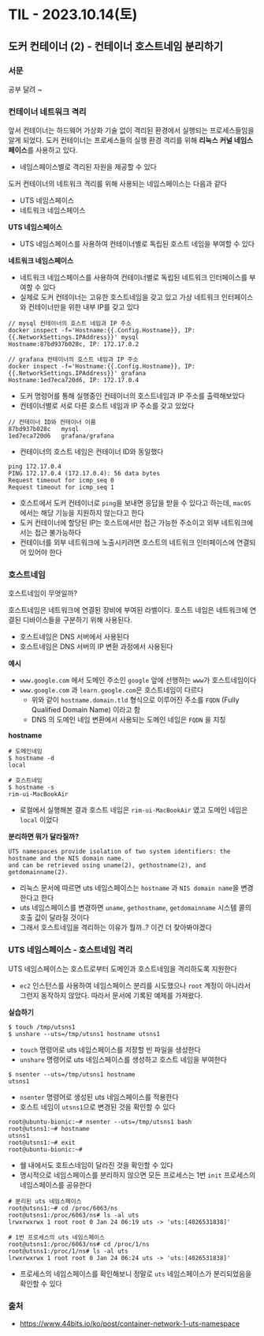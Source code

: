 # TIL - 2023.10.14(토)
## 도커 컨테이너 (2) - 컨테이너 호스트네임 분리하기

### 서문
공부 달려 ~

### 컨테이너 네트워크 격리
앞서 컨테이너는 하드웨어 가상화 기술 없이 격리된 환경에서 실행되는 프로세스들임을 알게 되었다. 도커 컨테이너는 프로세스들의 실행 환경 격리를 위해 **리눅스 커널 네임스페이스**를 사용하고 있다.
- 네임스페이스별로 격리된 자원을 제공할 수 있다

도커 컨테이너의 네트워크 격리를 위해 사용되는 네임스페이스는 다음과 같다
- UTS 네임스페이스
- 네트워크 네임스페이스

**UTS 네임스페이스**
- UTS 네임스페이스를 사용하여 컨테이너별로 독립된 호스트 네임을 부여할 수 있다

**네트워크 네임스페이스**
- 네트워크 네임스페이스를 사용하여 컨테이너별로 독립된 네트워크 인터페이스를 부여할 수 있다
- 실제로 도커 컨테이너는 고유한 호스트네임을 갖고 있고 가상 네트워크 인터페이스와 컨테이너만을 위한 내부 IP를 갖고 있다

```
// mysql 컨테이너의 호스트 네임과 IP 주소
docker inspect -f='Hostname:{{.Config.Hostname}}, IP: {{.NetworkSettings.IPAddress}}' mysql
Hostname:87bd937b028c, IP: 172.17.0.2

// grafana 컨테이너의 호스트 네임과 IP 주소
docker inspect -f='Hostname:{{.Config.Hostname}}, IP: {{.NetworkSettings.IPAddress}}' grafana
Hostname:1ed7eca720d6, IP: 172.17.0.4
```
- 도커 명령어를 통해 실행중인 컨테이너의 호스트네임과 IP 주소를 출력해보았다
- 컨테이너별로 서로 다른 호스트 네임과 IP 주소를 갖고 있었다

```
// 컨테이너 ID와 컨테이너 이름
87bd937b028c   mysql
1ed7eca720d6   grafana/grafana 
```
- 컨테이너의 호스트 네임은 컨테이너 ID와 동일했다

```
ping 172.17.0.4
PING 172.17.0.4 (172.17.0.4): 56 data bytes
Request timeout for icmp_seq 0
Request timeout for icmp_seq 1
```
- 호스트에서 도커 컨테이너로 `ping`을 보내면 응답을 받을 수 있다고 하는데, `macOS` 에서는 해당 기능을 지원하지 않는다고 한다
- 도커 컨테이너에 할당된 IP는 호스트에서만 접근 가능한 주소이고 외부 네트워크에서는 접근 불가능하다
- 컨테이너를 외부 네트워크에 노출시키려면 호스트의 네트워크 인터페이스에 연결되어 있어야 한다

### 호스트네임
호스트네임이 무엇일까?

호스트네임은 네트워크에 연결된 장비에 부여된 라벨이다. 호스트 네임은 네트워크에 연결된 디바이스들을 구분하기 위해 사용된다.
- 호스트네임은 DNS 서버에서 사용된다
- 호스트네임은 DNS 서버의 IP 변환 과정에서 사용된다

**예시**
- `www.google.com` 에서 도메인 주소인 `google` 앞에 선행하는 `www`가 호스트네임이다
- `www.google.com` 과 `learn.google.com`은 호스트네임이 다르다
  - 위와 같이 `hostname.domain.tld` 형식으로 이루어진 주소를 `FQDN` (Fully Qualified Domain Name) 이라고 함
  - DNS 의 도메인 네임 변환에서 사용되는 도메인 네임은 `FQDN` 을 지칭

**hostname**
```shell
# 도메인네임
$ hostname -d
local

# 호스트네임
$ hostname -s
rim-ui-MacBookAir
```
- 로컬에서 실행해본 결과 호스트 네임은 `rim-ui-MacBookAir` 였고 도메인 네임은 `local` 이었다

**분리하면 뭐가 달라질까?**
```
UTS namespaces provide isolation of two system identifiers: the hostname and the NIS domain name.
and can be retrieved using uname(2), gethostname(2), and getdomainname(2).
```
- 리눅스 문서에 따르면 uts 네임스페이스는 `hostname` 과 `NIS domain name`을 변경한다고 한다
- uts 네임스페이스를 변경하면 `uname`, `gethostname`, `getdomainname` 시스템 콜의 호출 값이 달라질 것이다
- 그래서 호스트네임을 격리하는 이유가 뭘까..? 이건 더 찾아봐야겠다

### UTS 네임스페이스 - 호스트네임 격리
UTS 네임스페이스는 호스트로부터 도메인과 호스트네임을 격리하도록 지원한다
- `ec2` 인스턴스를 사용하여 네임스페이스 분리를 시도했으나 `root` 계정이 아니라서 그런지 동작하지 않았다. 따라서 문서에 기록된 예제를 가져왔다.

**실습하기**
```shell
$ touch /tmp/utsns1
$ unshare --uts=/tmp/utsns1 hostname utsns1
```
- `touch` 명령어로 uts 네임스페이스를 저장할 빈 파일을 생성한다
- `unshare` 명령어로 uts 네임스페이스를 생성하고 호스트 네임을 부여한다

```shell
$ nsenter --uts=/tmp/utsns1 hostname
utsns1
```
- `nsenter` 명령어로 생성된 uts 네임스페이스를 적용한다
- 호스트 네임이 `utsns1`으로 변경된 것을 확인할 수 있다

```shell
root@ubuntu-bionic:~# nsenter --uts=/tmp/utsns1 bash
root@utsns1:~# hostname
utsns1
root@utsns1:~# exit
root@ubuntu-bionic:~#
```
- 쉘 내에서도 호트스네임이 달라진 것을 확인할 수 있다
- 명시적으로 네임스페이스를 분리하지 않으면 모든 프로세스는 1번 `init` 프로세스의 네임스페이스를 공유한다

```shell
# 분리된 uts 네임스페이스
root@utsns1:~# cd /proc/6063/ns
root@utsns1:/proc/6063/ns# ls -al uts
lrwxrwxrwx 1 root root 0 Jan 24 06:19 uts -> 'uts:[4026531838]'

# 1번 프로세스의 uts 네임스페이스
root@utsns1:/proc/6063/ns# cd /proc/1/ns
root@utsns1:/proc/1/ns# ls -al uts
lrwxrwxrwx 1 root root 0 Jan 24 06:24 uts -> 'uts:[4026531838]'
```
- 프로세스의 네임스페이스를 확인해보니 정말로 `uts` 네임스페이스가 분리되었음을 확인할 수 있다

### 출처
- https://www.44bits.io/ko/post/container-network-1-uts-namespace